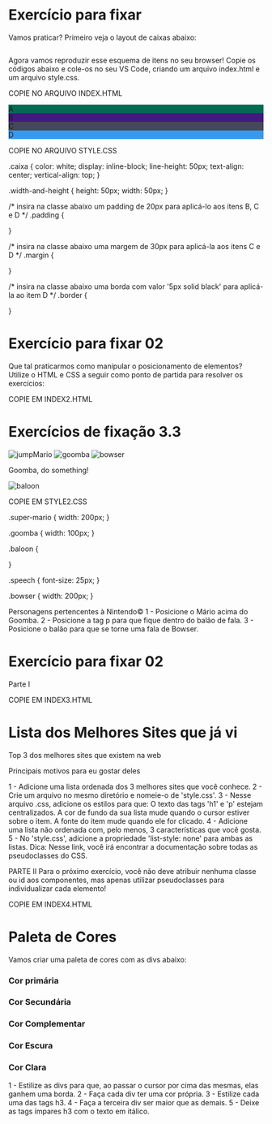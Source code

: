 # Exercício para fixar

Vamos praticar? Primeiro veja o layout de caixas abaixo:

<img source="css-box-model-exemple.png">

Agora vamos reproduzir esse esquema de itens no seu browser! Copie os códigos abaixo e cole-os no seu VS Code, criando um arquivo index.html e um arquivo style.css.

COPIE NO ARQUIVO INDEX.HTML

<!DOCTYPE html>
<html lang="en">
<head>
  <meta charset="UTF-8">
  <meta name="viewport" content="width=device-width, initial-scale=1.0">
  <title>Exercício de Fixação: box model</title>
  <link rel="stylesheet" href="style.css">
</head>
<body>
  <div class="caixa width-and-height" style="background: #036b52">A</div>
  <div class="caixa width-and-height padding" style="background: #41197f;">B</div>
  <div class="caixa width-and-height padding margin" style="background: #444955">C</div>
  <div class="caixa width-and-height padding margin border" style="background: #3898EC">D</div>
</body>
</html>

COPIE NO ARQUIVO STYLE.CSS

.caixa {
  color: white;
  display: inline-block;
  line-height: 50px;
  text-align: center;
  vertical-align: top;
}

.width-and-height {
  height: 50px;
  width: 50px;
}

/* insira na classe abaixo um padding de 20px para aplicá-lo aos itens B, C e D */
.padding {

}

/* insira na classe abaixo uma margem de 30px para aplicá-la aos itens C e D */
.margin {

}

/* insira na classe abaixo uma borda com valor '5px solid black' para aplicá-la ao item D */
.border {

}

# Exercício para fixar 02

Que tal praticarmos como manipular o posicionamento de elementos? Utilize o HTML e CSS a seguir como ponto de partida para resolver os exercícios:

COPIE EM INDEX2.HTML

<!DOCTYPE html>
<html lang="pt-br">
  <head>
    <meta charset="UTF-8">
    <title>Posicionamento de elementos</title>
    <link rel="stylesheet" href="./style.css" />
  </head>
  <body>
    <h1>Exercícios de fixação 3.3</h1>
    <img src="https://bit.ly/39HLUyi" alt="jumpMario" class="super-mario" />
    <img src="https://bit.ly/3arGfMc" alt="goomba" class="goomba" />
    <img src="https://bit.ly/3AVnjks" alt="bowser" class="bowser" />
    <p class="speech">
      Goomba, do something!
    </p>
    <img src="https://bit.ly/3tmxgED" alt="baloon" class="baloon" />
  </body>
</html>

COPIE EM STYLE2.CSS

.super-mario {
  width: 200px;
}

.goomba {
  width: 100px;
}

.baloon {

}

.speech {
  font-size: 25px;
}

.bowser {
  width: 200px;
}


Personagens pertencentes à Nintendo©
1 - Posicione o Mário acima do Goomba.
2 - Posicione a tag p para que fique dentro do balão de fala.
3 - Posicione o balão para que se torne uma fala de Bowser.

# Exercício para fixar 02
Parte I

COPIE EM INDEX3.HTML

<!DOCTYPE html>
<html lang="pt-br">
  <head>
    <meta charset="UTF-8">
    <title>Agrupando Seletores</title>
    <link rel="stylesheet" href="style.css">
  </head>
  <body>
    <h1>Lista dos Melhores Sites que já vi</h1>
    <p>Top 3 dos melhores sites que existem na web</p>
    <p>Principais motivos para eu gostar deles</p>
  </body>
</html>

1 - Adicione uma lista ordenada dos 3 melhores sites que você conhece.
2 - Crie um arquivo no mesmo diretório e nomeie-o de 'style.css'.
3 - Nesse arquivo .css, adicione os estilos para que:
O texto das tags 'h1' e 'p' estejam centralizados.
A cor de fundo da sua lista mude quando o cursor estiver sobre o item.
A fonte do item mude quando ele for clicado.
4 - Adicione uma lista não ordenada com, pelo menos, 3 características que você gosta.
5 - No 'style.css', adicione a propriedade 'list-style: none' para ambas as listas.
Dica: Nesse link, você irá encontrar a documentação sobre todas as pseudoclasses do CSS.

PARTE II
Para o próximo exercício, você não deve atribuir nenhuma classe ou id aos componentes, mas apenas utilizar pseudoclasses para individualizar cada elemento!

COPIE EM INDEX4.HTML

<!DOCTYPE html>
<html lang="pt-br">
<head>
  <meta charset="UTF-8">
  <title>Pseudoclasses</title>
  <link rel="stylesheet" href="style.css">
</head>
<body>
  <h1>Paleta de Cores</h1>
  <p>Vamos criar uma paleta de cores com as divs abaixo:</p>
  <div>
    <h3>Cor primária</h3>
  </div>
  <div>
    <h3>Cor Secundária</h3>
  </div>
  <div>
    <h3>Cor Complementar</h3>
  </div>
  <div>
    <h3>Cor Escura</h3>
  </div>
  <div>
    <h3>Cor Clara</h3>
  </div>
</body>
</html>

1 - Estilize as divs para que, ao passar o cursor por cima das mesmas, elas ganhem uma borda.
2 - Faça cada div ter uma cor própria.
3 - Estilize cada uma das tags h3.
4 - Faça a terceira div ser maior que as demais.
5 - Deixe as tags ímpares h3 com o texto em itálico.